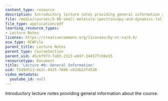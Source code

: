 ```yaml
---
content_type: resource
description: Introductory lecture notes providing general information about the course.
file: /media/courses/5-80-small-molecule-spectroscopy-and-dynamics-fall-2008/f549d513de2c84257886c62db23fd528_00_580ln_08.pdf
file_type: application/pdf
learning_resource_types:
- Lecture Notes
license: https://creativecommons.org/licenses/by-nc-sa/4.0/
ocw_type: OCWFile
parent_title: Lecture Notes
parent_type: CourseSection
parent_uid: 45cbf973-fa83-2323-e04f-344577c66e15
resourcetype: Document
title: 'Lecture #0: General Information'
uid: f549d513-de2c-8425-7886-c62db23fd528
video_metadata:
  youtube_id: null
---
```

Introductory lecture notes providing general information about the course.